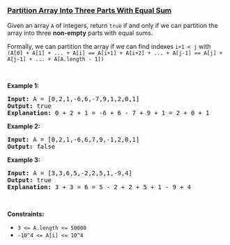 ### [Partition Array Into Three Parts With Equal Sum](https://leetcode.com/problems/partition-array-into-three-parts-with-equal-sum)

<p>Given an array <code>A</code> of integers, return <code>true</code> if and only if we can partition the array into three <strong>non-empty</strong> parts with equal sums.</p>

<p>Formally, we can partition the array if we can find indexes <code>i+1 &lt; j</code> with <code>(A[0] + A[1] + ... + A[i] == A[i+1] + A[i+2] + ... + A[j-1] == A[j] + A[j-1] + ... + A[A.length - 1])</code></p>

<p>&nbsp;</p>
<p><strong>Example 1:</strong></p>

<pre>
<strong>Input:</strong> A = [0,2,1,-6,6,-7,9,1,2,0,1]
<strong>Output:</strong> true
<strong>Explanation: </strong>0 + 2 + 1 = -6 + 6 - 7 + 9 + 1 = 2 + 0 + 1
</pre>

<p><strong>Example 2:</strong></p>

<pre>
<strong>Input:</strong> A = [0,2,1,-6,6,7,9,-1,2,0,1]
<strong>Output:</strong> false
</pre>

<p><strong>Example 3:</strong></p>

<pre>
<strong>Input:</strong> A = [3,3,6,5,-2,2,5,1,-9,4]
<strong>Output:</strong> true
<strong>Explanation: </strong>3 + 3 = 6 = 5 - 2 + 2 + 5 + 1 - 9 + 4
</pre>

<p>&nbsp;</p>
<p><strong>Constraints:</strong></p>

<ul>
	<li><code>3 &lt;= A.length &lt;= 50000</code></li>
	<li><code>-10^4&nbsp;&lt;= A[i] &lt;= 10^4</code></li>
</ul>
